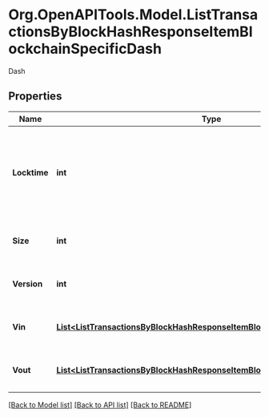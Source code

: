 # Org.OpenAPITools.Model.ListTransactionsByBlockHashResponseItemBlockchainSpecificDash
Dash

## Properties

Name | Type | Description | Notes
------------ | ------------- | ------------- | -------------
**Locktime** | **int** | Represents the time at which a particular transaction can be added to the blockchain. | 
**Size** | **int** | Represents the total size of this transaction. | 
**Version** | **int** | Represents transaction version number. | 
**Vin** | [**List&lt;ListTransactionsByBlockHashResponseItemBlockchainSpecificDashVin&gt;**](ListTransactionsByBlockHashResponseItemBlockchainSpecificDashVin.md) | Represents the transaction inputs. | 
**Vout** | [**List&lt;ListTransactionsByBlockHashResponseItemBlockchainSpecificDashVout&gt;**](ListTransactionsByBlockHashResponseItemBlockchainSpecificDashVout.md) | Represents the transaction outputs. | 

[[Back to Model list]](../README.md#documentation-for-models) [[Back to API list]](../README.md#documentation-for-api-endpoints) [[Back to README]](../README.md)

